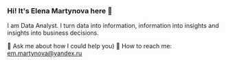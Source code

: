 ### Hi! It's Elena Martynova here 👋
I am Data Analyst. 
I turn data into information, information into insights and insights into business decisions.

💬 Ask me about how I could help you)
📧 How to reach me: em.martynova@yandex.ru
<!--
**MartynovaElena/MartynovaElena** is a ✨ _special_ ✨ repository because its `README.md` (this file) appears on your GitHub profile.

Here are some ideas to get you started:

- 🔭 I’m currently working on ...
- 🌱 I’m currently learning ...
- 👯 I’m looking to collaborate on ...
- 🤔 I’m looking for help with ...
- 💬 Ask me about ...
- 📫 How to reach me: ...
- 😄 Pronouns: ...
- ⚡ Fun fact: ...
-->
